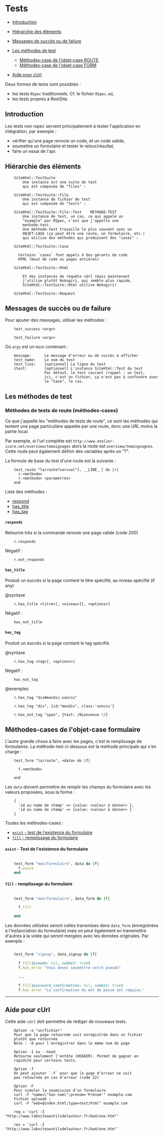 # Tests

* [Introduction](#introductionteststest)
* [Hiérarchie des éléments](#hierarchiedeselements)
* [Messages de succès ou de failure](#ajoutermessagefailuresuccess)
* [Les méthodes de test](#lesmethodesdetests)
  * [Méthodes-case de l'objet-case ROUTE](#methodesdetestderoute)
  * [Méthodes-case de l'objet-case FORM](#methodesdetestsdeformulaire)

* [Aide pour cUrl](#aidepourcurl)

Deux formes de tests sont possibles :

* les tests `RSpec` traditionnels. Cf. le fichier `RSpec.md`,
* les tests propres à RestSite.

<a name='introductionteststest'></a>

## Introduction

Les tests non rspec servent principalement à tester l'application en intégration, par exemple :

* vérifier qu'une page renvoie un code, et un code valide,
* soumettre un formulaire et tester le retour/résultat,
* faire un essai de l'api.

<a name='hierarchiedeselements'></a>

## Hiérarchie des éléments


        SiteHtml::TestSuite
            Une instance est une suite de test
            qui est composée de "files" :

        SiteHtml::TestSuite::File
            Une instance de fichier de test
            qui est composée de "tests" :

        SiteHtml::TestSuite::File::Test    METHODE-TEST
            Une instance de test, un cas, ce qui appelé un
            "example" par RSpec, c'est que j'appelle une
            methode-test.
            Une méthode-test travaille le plus souvent avec un
            OBJET-CASE (ça peut être une route, un formulaire, etc.)
            qui utilise des méthodes qui produisent des "cases" :

        SiteHtml::TestSuite::Case

          Certains `cases` font appels à des gérants de code
          HTML (bout de code ou pages entières)

        SiteHtml::TestSuite::Html

            Et des instances de requête cUrl (mais maintenant
            j'utilise plutôt Nokogiri, qui semble plus rapide,
            SiteHtml::TestSuite::Html utilise Nokogiri)

        SiteHtml::TestSuite::Request

<a name='ajoutermessagefailuresuccess'></a>

## Messages de succès ou de failure

Pour ajouter des messages, utiliser les méthodes :

        test_success <args>

        test_failure <args>

Où `args` est un `Hash` contenant :

        message:      Le message d'erreur ou de succès à afficher
        test_name:    Le nom du test
        test_line:    [optionnel] La ligne du test
        itest:        [optionnel] L'instance SiteHtml::Test du test
                      Par défaut, le test courant (rappel : un test,
                      ici, c'est un fichier, ça n'est pas à confondre avec
                      le "Case", le cas.

<a name='lesmethodesdetests'></a>

## Les méthodes de test


<a name='methodesdetestderoute'></a>


### Méthodes de tests de route (méthodes-cases)

Ce que j'appelle les "méthodes de tests de route", ce sont les méthodes qui testent une page particulière appelée par une route, donc une URL moins la partie local.

Par exemple, si l'url complète est `http://www.atelier-icare.net/overview/temoignages` alors la route est `overview/temoignagnes`. Cette route peut également définir des variables après un "?".

La formule de base du test d'une route est la suivante :

        test_route "la/route?var=val"[, __LINE__] do |r|
          r.<methode>
          r.<methode> <parametres>
        end

Liste des méthodes :

* [respond](#methoderesponds)
* [has_title](#methodehastitle)
* [has_tag](#methodtesthastag)


<a name='methoderesponds'></a>

#### `responds`

Retourne très si la commande renvoie une page valide (code 200)

        r.responds

Négatif :

        r.not_responds


<a name='methodehastitle'></a>

#### `has_title`

Produit un succès si la page contient le titre spécifié, au niveau spécifié (if any)

@syntaxe

        r.has_title <titre>[, <niveau>][, <options>]

Négatif :

        has_not_title

<a name='methodtesthastag'></a>

#### `has_tag`

Produit un succès si la page contient le tag spécifié.

@syntaxe

        r.has_tag <tag>[, <options>]

Négatif :

        has_not_tag


@exemples

        r.has_tag "div#mondiv.soncss"

        r.has_tag "div", {id:"mondiv", class:'soncss'}

        r.has_not_tag "span", {text: /Bienvenue !/}


<a name='methodesdetestsdeformulaire'></a>

## Méthodes-cases de l'objet-case formulaire

L'autre grande chose à faire avec les pages, c'est le remplissage de formulaires. La méthode-test ci-dessous est la méthode principale qui s'en charge :

        test_form "la/route", <data> do |f|

          f.<methode>

        end

Les `data` doivent permettre de remplir les champs du formulaire avec les valeurs proposées, sous la forme :

        {
          'id ou name de champ' => {value: <valeur à donner> },
          'id ou name de champ' => {value: <valeur à donner> }
        }

Toutes les méthodes-cases :

* [`exist` - test de l'existence du formulaire](#testexistenceformulaire)
* [`fill` - remplissage du formulaire](#testremplissageformulaire)

<a name='testexistenceformulaire'></a>

#### `exist` - Test de l'existence du formulaire

~~~ruby

    test_form "mon/formulaire", data do |f|
      f.exist
    end
~~~

<a name='testremplissageformulaire'></a>

#### `fill` - remplissage du formulaire

~~~ruby

    test_form "mon/formulaire", data_form do |f|

      f.fill

    end
~~~

Les données utilisées seront celles transmises dans `data_form` (enregistrées à l'instanciation du formulaire) mais on peut également en transmettre d'autres à la volée qui seront mergées avec les données originales. Par exemple :

~~~ruby

    test_form "signup", data_signup do |f|

      f.fill(pseudo: nil, submit: true)
      f.has_error "Vous devez soumettre votre pseudo"

      ...

      f.fill(password_confirmation: nil, submit: true)
      f.has_error "La confirmation du mot de passe est requise."

~~~

---------------------------------------------------------------------

<a name='aidepourcurl'></a>

## Aide pour cUrl

Cette aide `cUrl` doit permettre de rédiger de nouveaux tests.


        Option -o "un/fichier"
        Pour que la page retournée soit enregistrée dans un fichier
        plutôt que retournée
        Note : -O pour l'enregistrer dans le même nom de page

        Option -I ou --head
        Retourne seulement l'entête (HEADER). Permet de gagner en
        rapidité pour certains tests.

        Option -f
        On peut ajouter `-f` pour que la page d'erreur ne soit
        pas retournée en cas d'erreur (code 22)

        Option -F
        Pour simuler la soumission d'un formulaire
        curl -F "name=\"Son nom\";prenom='Prénom'" example.com
        Fichier uploadé :
        curl -F "web=@index.html;type=text/html" example.com

        req = 'curl -I "http://www.laboiteaoutilsdelauteur.fr/bad/one.htm"'

        res = `curl -I "http://www.laboiteaoutilsdelauteur.fr/bad/one.htm"`

